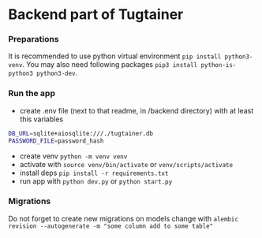 # Backend part of Tugtainer

### Preparations

It is recommended to use python virtual environment `pip install python3-venv`.
You may also need following packages `pip3 install python-is-python3 python3-dev`.

### Run the app

- create .env file (next to that readme, in /backend directory) with at least this variables
```bash
DB_URL=sqlite+aiosqlite:///./tugtainer.db
PASSWORD_FILE=password_hash
```
- create venv `python -m venv venv`
- activate with `source venv/bin/activate` or `venv/scripts/activate`
- install deps `pip install -r requirements.txt`
- run app with ```python dev.py``` or ```python start.py```

### Migrations

Do not forget to create new migrations on models change with `alembic revision --autogenerate -m "some column add to some table"`